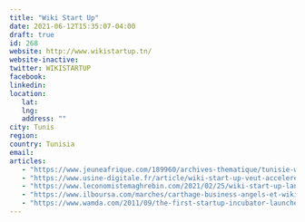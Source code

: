 ```yaml
---
title: "Wiki Start Up"
date: 2021-06-12T15:35:07-04:00
draft: true
id: 268
website: http://www.wikistartup.tn/
website-inactive: 
twitter: WIKISTARTUP
facebook: 
linkedin: 
location: 
   lat: 
   lng: 
   address: ""
city: Tunis
region: 
country: Tunisia
email: 
articles:
   - "https://www.jeuneafrique.com/189960/archives-thematique/tunisie-wiki-start-up-incubateur-priv/"
   - "https://www.usine-digitale.fr/article/wiki-start-up-veut-accelerer-500-jeunes-pousses-chaque-annee-en-tunisie.N462793"
   - "https://www.leconomistemaghrebin.com/2021/02/25/wiki-start-up-lance-startup-nest-un-nouveau-programme-dincubation-specialise/"
   - "https://www.ilboursa.com/marches/carthage-business-angels-et-wiki-start-up-lancent-la-3eme-edition-de-startact_17698"
   - "https://www.wamda.com/2011/09/the-first-startup-incubator-launches-in-tunisia-wiki-start-up"
---
```


